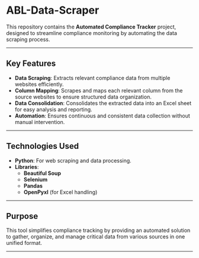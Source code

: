 # **ABL-Data-Scraper**  
This repository contains the **Automated Compliance Tracker** project, designed to streamline compliance monitoring by automating the data scraping process.

---

## **Key Features**  
- **Data Scraping**: Extracts relevant compliance data from multiple websites efficiently.  
- **Column Mapping**: Scrapes and maps each relevant column from the source websites to ensure structured data organization.  
- **Data Consolidation**: Consolidates the extracted data into an Excel sheet for easy analysis and reporting.  
- **Automation**: Ensures continuous and consistent data collection without manual intervention.  

---

## **Technologies Used**  
- **Python**: For web scraping and data processing.  
- **Libraries**:  
  - **Beautiful Soup**  
  - **Selenium**  
  - **Pandas**  
  - **OpenPyxl** (for Excel handling)  

---

## **Purpose**  
This tool simplifies compliance tracking by providing an automated solution to gather, organize, and manage critical data from various sources in one unified format.

---
